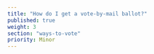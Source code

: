 ```yaml
---
title: "How do I get a vote-by-mail ballot?"
published: true
weight: 3
section: "ways-to-vote"
priority: Minor
---
```



